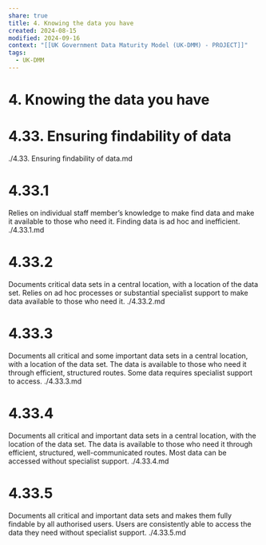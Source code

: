 ```yaml
---
share: true
title: 4. Knowing the data you have
created: 2024-08-15
modified: 2024-09-16
context: "[[UK Government Data Maturity Model (UK-DMM) - PROJECT]]"
tags:
  - UK-DMM
---
```

# 4. Knowing the data you have
# 4.33. Ensuring findability of data
./4.33. Ensuring findability of data.md
# 4.33.1

Relies on individual staff member’s knowledge to make find data and make it available to those who need it. Finding data is ad hoc and inefficient.
./4.33.1.md
# 4.33.2

Documents critical data sets in a central location, with a location of the data set. Relies on ad hoc processes or substantial specialist support to make data available to those who need it.
./4.33.2.md
# 4.33.3

Documents all critical and some important data sets in a central location, with a location of the data set. The data is available to those who need it through efficient, structured routes. Some data requires specialist support to access.
./4.33.3.md
# 4.33.4

Documents all critical and important data sets in a central location, with the location of the data set. The data is available to those who need it through efficient, structured, well-communicated routes. Most data can be accessed without specialist support.
./4.33.4.md
# 4.33.5

Documents all critical and important data sets and makes them fully findable by all authorised users. Users are consistently able to access the data they need without specialist support.
./4.33.5.md
